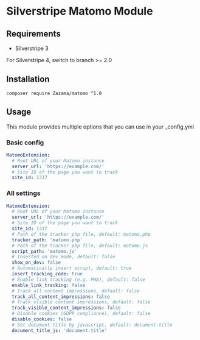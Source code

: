# Silverstripe Matomo Module

## Requirements
* Silverstripe 3

For Silverstripe 4, switch to branch >= 2.0

## Installation

`composer require Zazama/matomo ^1.0`

## Usage

This module provides multiple options that you can use in your _config.yml

### Basic config
```yaml
MatomoExtension:
  # Root URL of your Matomo instance
  server_url: 'https://example.com/'
  # Site ID of the page you want to track
  site_id: 1337
```

### All settings

```yaml
MatomoExtension:
  # Root URL of your Matomo instance
  server_url: 'https://example.com/'
  # Site ID of the page you want to track
  site_id: 1337
  # Path of the tracker php file, default: matomo.php
  tracker_path: 'matomo.php'
  # Path of the tracker php file, default: matomo.js
  script_path: 'matomo.js'
  # Inserted on dev mode, default: false
  show_on_dev: false
  # Automatically insert script, default: true
  insert_tracking_code: true
  # Enable link tracking (e.g. PWA), default: false
  enable_link_tracking: false
  # Track all content impressions, default: false
  track_all_content_impressions: false
  # Track visible content impressions, default: false
  track_visible_content_impressions: false
  # Disable cookies (GDPR compliance), default: false
  disable_cookies: false
  # Set document title by javascript, default: document.title
  document_title_js: 'document.title'
```
